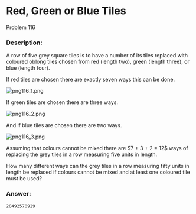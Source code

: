 # Red, Green or Blue Tiles
Problem 116
### Description:
<p>A row of five grey square tiles is to have a number of its tiles replaced with coloured oblong tiles chosen from red (length two), green (length three), or blue (length four).</p>
<p>If red tiles are chosen there are exactly seven ways this can be done.</p>

<div class="center">
<img src="resources/images/0116_1.png?1678992052" alt="png116_1.png">
</div>

<p>If green tiles are chosen there are three ways.</p>

<div class="center">
<img src="resources/images/0116_2.png?1678992052" alt="png116_2.png">
</div>

<p>And if blue tiles are chosen there are two ways.</p>

<div class="center">
<img src="resources/images/0116_3.png?1678992052" alt="png116_3.png">
</div>

<p>Assuming that colours cannot be mixed there are $7 + 3 + 2 = 12$ ways of replacing the grey tiles in a row measuring five units in length.</p>
<p>How many different ways can the grey tiles in a row measuring fifty units in length be replaced if colours cannot be mixed and at least one coloured tile must be used?</p>

### Answer:
```
20492570929
```